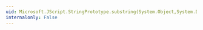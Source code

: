 ```yaml
---
uid: Microsoft.JScript.StringPrototype.substring(System.Object,System.Double,System.Object)
internalonly: False
---
```

